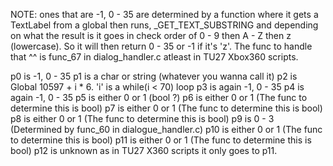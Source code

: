 NOTE: ones that are -1, 0 - 35 are determined by a function where it gets a TextLabel from a global then runs,
_GET_TEXT_SUBSTRING and depending on what the result is it goes in check order of 0 - 9 then A - Z then z (lowercase). So it will then return 0 - 35 or -1 if it's 'z'. The func to handle that ^^ is func_67 in dialog_handler.c atleast in TU27 Xbox360 scripts.

p0 is -1, 0 - 35
p1 is a char or string (whatever you wanna call it)
p2 is Global 10597 + i * 6. 'i' is a while(i < 70) loop
p3 is again -1, 0 - 35 
p4 is again -1, 0 - 35 
p5 is either 0 or 1 (bool ?)
p6 is either 0 or 1 (The func to determine this is bool)
p7 is either 0 or 1 (The func to determine this is bool)
p8 is either 0 or 1 (The func to determine this is bool)
p9 is 0 - 3 (Determined by func_60 in dialogue_handler.c)
p10 is either 0 or 1 (The func to determine this is bool)
p11 is either 0 or 1 (The func to determine this is bool)
p12 is unknown as in TU27 X360 scripts it only goes to p11.